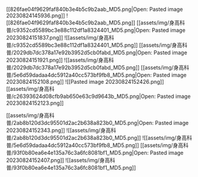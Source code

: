[[826fae04f9629faf840b3e4b5c9b2aab_MD5.png|Open: Pasted image 20230824145936.png]]
![[826fae04f9629faf840b3e4b5c9b2aab_MD5.png]]
[[assets/img/身高科普/c9352cd5589bc3e88c112df1a8324401_MD5.png|Open: Pasted image 20230824151837.png]]
![[assets/img/身高科普/c9352cd5589bc3e88c112df1a8324401_MD5.png]]
[[assets/img/身高科普/2029db7dc378a17e92b3952d5cb0fabd_MD5.png|Open: Pasted image 20230824151921.png]]
![[assets/img/身高科普/2029db7dc378a17e92b3952d5cb0fabd_MD5.png]]
[[assets/img/身高科普/5e6d59dadaa4dc5912a40cc573bf9fb8_MD5.png|Open: Pasted image 20230824152108.png]]
![[Pasted image 20230824152426.png]]
[[assets/img/身高科普/c26393624d08cfb9ab650e63c9d9643b_MD5.png|Open: Pasted image 20230824152123.png]]

[[assets/img/身高科普/2ab8b120d3dc95501d2ac2b638a823b0_MD5.png|Open: Pasted image 20230824152343.png]]
![[assets/img/身高科普/2ab8b120d3dc95501d2ac2b638a823b0_MD5.png]]
![[assets/img/身高科普/5e6d59dadaa4dc5912a40cc573bf9fb8_MD5.png]]
[[assets/img/身高科普/93f0b80ea6e4e135a76c3a6fc8081bf1_MD5.png|Open: Pasted image 20230824152407.png]]
![[assets/img/身高科普/93f0b80ea6e4e135a76c3a6fc8081bf1_MD5.png]]